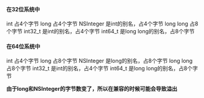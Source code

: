 #### 在32位系统中

int 占4个字节 
long 占4个字节 
NSInteger 是int的别名，占4个字节 
long long 占8个字节 
int32_t 是int的别名，占4个字节 
int64_t 是long long的别名，占8个字节



#### 在64位系统中

int 占4个字节 
long 占8个字节 
NSInteger 是long的别名，占8个字节 
long long 占8个字节 
int32_t 是int的别名，占4个字节 
int64_t 是long long的别名，占8个字节

**由于long和NSInteger的字节数变了，所以在兼容的时候可能会导致溢出**